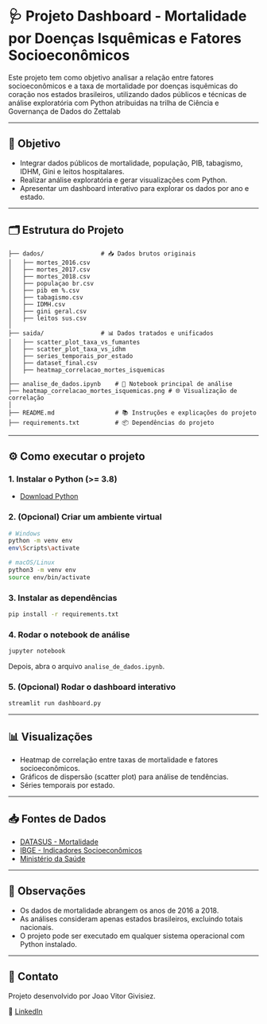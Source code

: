 # 🩺 Projeto Dashboard - Mortalidade por Doenças Isquêmicas e Fatores Socioeconômicos

Este projeto tem como objetivo analisar a relação entre fatores socioeconômicos e a taxa de mortalidade por doenças isquêmicas do coração nos estados brasileiros, utilizando dados públicos e técnicas de análise exploratória com Python atribuidas na trilha de Ciência e Governança de Dados do Zettalab

---

## 🧠 Objetivo

- Integrar dados públicos de mortalidade, população, PIB, tabagismo, IDHM, Gini e leitos hospitalares.
- Realizar análise exploratória e gerar visualizações com Python.
- Apresentar um dashboard interativo para explorar os dados por ano e estado.

---

## 🗂️ Estrutura do Projeto

```
├── dados/                # 📥 Dados brutos originais
│   ├── mortes_2016.csv
│   ├── mortes_2017.csv
│   ├── mortes_2018.csv
│   ├── populaçao br.csv
│   ├── pib em %.csv
│   ├── tabagismo.csv
│   ├── IDMH.csv
│   ├── gini geral.csv
│   ├── leitos sus.csv
│
├── saida/                # 📊 Dados tratados e unificados
│   ├── scatter_plot_taxa_vs_fumantes
│   ├── scatter_plot_taxa_vs_idhm
│   ├── series_temporais_por_estado
│   ├── dataset_final.csv
│   ├── heatmap_correlacao_mortes_isquemicas
│
├── analise_de_dados.ipynb    # 📓 Notebook principal de análise
├── heatmap_correlacao_mortes_isquemicas.png # 🌐 Visualização de correlação
│
├── README.md                 # 📚 Instruções e explicações do projeto
├── requirements.txt          # 📦 Dependências do projeto
```

---

## ⚙️ Como executar o projeto

### 1. Instalar o Python (>= 3.8)
- [Download Python](https://www.python.org/downloads/)

### 2. (Opcional) Criar um ambiente virtual

```bash
# Windows
python -m venv env
env\Scripts\activate

# macOS/Linux
python3 -m venv env
source env/bin/activate
```

### 3. Instalar as dependências

```bash
pip install -r requirements.txt
```

### 4. Rodar o notebook de análise

```bash
jupyter notebook
```

Depois, abra o arquivo `analise_de_dados.ipynb`.

### 5. (Opcional) Rodar o dashboard interativo

```bash
streamlit run dashboard.py
```

---

## 📊 Visualizações

- Heatmap de correlação entre taxas de mortalidade e fatores socioeconômicos.
- Gráficos de dispersão (scatter plot) para análise de tendências.
- Séries temporais por estado.

---

## 📥 Fontes de Dados

- [DATASUS - Mortalidade](http://tabnet.datasus.gov.br/)
- [IBGE - Indicadores Socioeconômicos](https://www.ibge.gov.br/)
- [Ministério da Saúde](https://datasus.saude.gov.br/)

---

## 📌 Observações

- Os dados de mortalidade abrangem os anos de 2016 a 2018.
- As análises consideram apenas estados brasileiros, excluindo totais nacionais.
- O projeto pode ser executado em qualquer sistema operacional com Python instalado.

---

## 🤝 Contato

Projeto desenvolvido por Joao Vitor Givisiez.

🔗 [LinkedIn](https://linkedin.com/in/joão-vitor-givisiez-lessa)